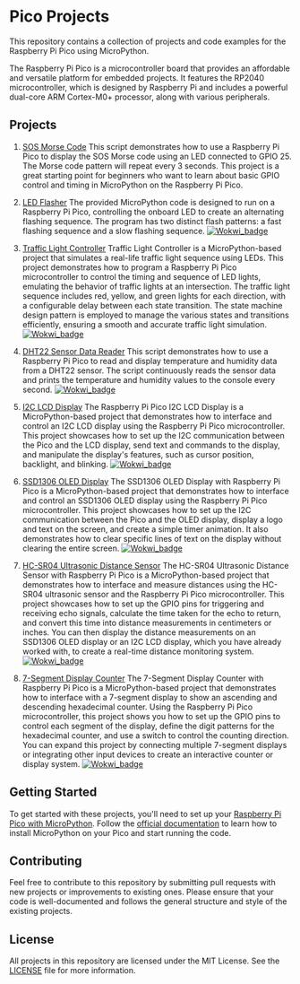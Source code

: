 # Pico Projects

This repository contains a collection of projects and code examples for the Raspberry Pi Pico using MicroPython.

The Raspberry Pi Pico is a microcontroller board that provides an affordable and versatile platform for embedded projects. It features the RP2040 microcontroller, which is designed by Raspberry Pi and includes a powerful dual-core ARM Cortex-M0+ processor, along with various peripherals.


## Projects

1. [SOS Morse Code](micropython/sos_morse.py)
This script demonstrates how to use a Raspberry Pi Pico to display the SOS Morse code using an LED connected to GPIO 25. The Morse code pattern will repeat every 3 seconds. This project is a great starting point for beginners who want to learn about basic GPIO control and timing in MicroPython on the Raspberry Pi Pico.

2. [LED Flasher](micropython/led_flasher.py)
The provided MicroPython code is designed to run on a Raspberry Pi Pico, controlling the onboard LED to create an alternating flashing sequence. The program has two distinct flash patterns: a fast flashing sequence and a slow flashing sequence. [![Wokwi_badge](https://user-images.githubusercontent.com/63488701/212449119-a8510897-c860-4545-8c1a-794169547ba1.svg)](https://wokwi.com/projects/359571061032587265)

3. [Traffic Light Controller](micropython/tlight.py)
Traffic Light Controller is a MicroPython-based project that simulates a real-life traffic light sequence using LEDs. This project demonstrates how to program a Raspberry Pi Pico microcontroller to control the timing and sequence of LED lights, emulating the behavior of traffic lights at an intersection. The traffic light sequence includes red, yellow, and green lights for each direction, with a configurable delay between each state transition. The state machine design pattern is employed to manage the various states and transitions efficiently, ensuring a smooth and accurate traffic light simulation. [![Wokwi_badge](https://user-images.githubusercontent.com/63488701/212449119-a8510897-c860-4545-8c1a-794169547ba1.svg)](https://wokwi.com/projects/359490482573538305)

6. [DHT22 Sensor Data Reader](micropython/dht22.py) This script demonstrates how to use a Raspberry Pi Pico to read and display temperature and humidity data from a DHT22 sensor. The script continuously reads the sensor data and prints the temperature and humidity values to the console every second. [![Wokwi_badge](https://user-images.githubusercontent.com/63488701/212449119-a8510897-c860-4545-8c1a-794169547ba1.svg)](https://wokwi.com/projects/359493497594540033)

5. [I2C LCD Display](micropython/lcd_i2c.py)
The Raspberry Pi Pico I2C LCD Display is a MicroPython-based project that demonstrates how to interface and control an I2C LCD display using the Raspberry Pi Pico microcontroller. This project showcases how to set up the I2C communication between the Pico and the LCD display, send text and commands to the display, and manipulate the display's features, such as cursor position, backlight, and blinking. [![Wokwi_badge](https://user-images.githubusercontent.com/63488701/212449119-a8510897-c860-4545-8c1a-794169547ba1.svg)](https://wokwi.com/projects/359400194112248833)

6. [SSD1306 OLED Display](micropython/ssd1306_pico.py)
The SSD1306 OLED Display with Raspberry Pi Pico is a MicroPython-based project that demonstrates how to interface and control an SSD1306 OLED display using the Raspberry Pi Pico microcontroller. This project showcases how to set up the I2C communication between the Pico and the OLED display, display a logo and text on the screen, and create a simple timer animation. It also demonstrates how to clear specific lines of text on the display without clearing the entire screen. [![Wokwi_badge](https://user-images.githubusercontent.com/63488701/212449119-a8510897-c860-4545-8c1a-794169547ba1.svg)](https://wokwi.com/projects/359558101922696193)

7. [HC-SR04 Ultrasonic Distance Sensor](micropython/hcsr04_pico.py)
The HC-SR04 Ultrasonic Distance Sensor with Raspberry Pi Pico is a MicroPython-based project that demonstrates how to interface and measure distances using the HC-SR04 ultrasonic sensor and the Raspberry Pi Pico microcontroller. This project showcases how to set up the GPIO pins for triggering and receiving echo signals, calculate the time taken for the echo to return, and convert this time into distance measurements in centimeters or inches. You can then display the distance measurements on an SSD1306 OLED display or an I2C LCD display, which you have already worked with, to create a real-time distance monitoring system. [![Wokwi_badge](https://user-images.githubusercontent.com/63488701/212449119-a8510897-c860-4545-8c1a-794169547ba1.svg)](https://wokwi.com/projects/359562059458336769)

8. [7-Segment Display Counter](micropython/seg7_counter.py)
The 7-Segment Display Counter with Raspberry Pi Pico is a MicroPython-based project that demonstrates how to interface with a 7-segment display to show an ascending and descending hexadecimal counter. Using the Raspberry Pi Pico microcontroller, this project shows you how to set up the GPIO pins to control each segment of the display, define the digit patterns for the hexadecimal counter, and use a switch to control the counting direction. You can expand this project by connecting multiple 7-segment displays or integrating other input devices to create an interactive counter or display system. [![Wokwi_badge](https://user-images.githubusercontent.com/63488701/212449119-a8510897-c860-4545-8c1a-794169547ba1.svg)](https://wokwi.com/projects/300210834979684872)


## Getting Started

To get started with these projects, you'll need to set up your [Raspberry Pi Pico with MicroPython](https://www.raspberrypi.com/documentation/microcontrollers/micropython.html). Follow the [official documentation](https://www.raspberrypi.com/documentation/microcontrollers/raspberry-pi-pico.html) to learn how to install MicroPython on your Pico and start running the code.


## Contributing

Feel free to contribute to this repository by submitting pull requests with new projects or improvements to existing ones. Please ensure that your code is well-documented and follows the general structure and style of the existing projects.


## License

All projects in this repository are licensed under the MIT License. See the [LICENSE](LICENSE) file for more information.
